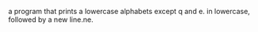 a program that prints a lowercase alphabets except q and e. in lowercase, followed by a new line.ne.

